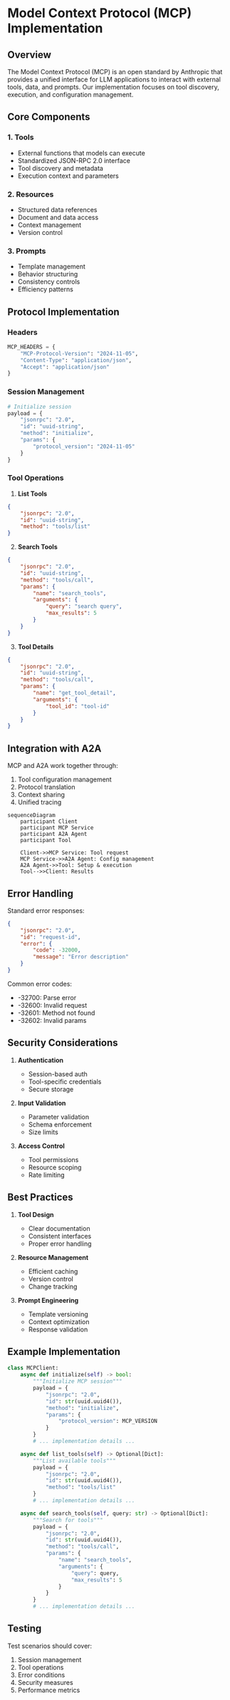 # Model Context Protocol (MCP) Implementation

## Overview

The Model Context Protocol (MCP) is an open standard by Anthropic that provides a unified interface for LLM applications to interact with external tools, data, and prompts. Our implementation focuses on tool discovery, execution, and configuration management.

## Core Components

### 1. Tools
- External functions that models can execute
- Standardized JSON-RPC 2.0 interface
- Tool discovery and metadata
- Execution context and parameters

### 2. Resources
- Structured data references
- Document and data access
- Context management
- Version control

### 3. Prompts
- Template management
- Behavior structuring
- Consistency controls
- Efficiency patterns

## Protocol Implementation

### Headers
```python
MCP_HEADERS = {
    "MCP-Protocol-Version": "2024-11-05",
    "Content-Type": "application/json",
    "Accept": "application/json"
}
```

### Session Management
```python
# Initialize session
payload = {
    "jsonrpc": "2.0",
    "id": "uuid-string",
    "method": "initialize",
    "params": {
        "protocol_version": "2024-11-05"
    }
}
```

### Tool Operations

1. **List Tools**
```json
{
    "jsonrpc": "2.0",
    "id": "uuid-string",
    "method": "tools/list"
}
```

2. **Search Tools**
```json
{
    "jsonrpc": "2.0",
    "id": "uuid-string",
    "method": "tools/call",
    "params": {
        "name": "search_tools",
        "arguments": {
            "query": "search query",
            "max_results": 5
        }
    }
}
```

3. **Tool Details**
```json
{
    "jsonrpc": "2.0",
    "id": "uuid-string",
    "method": "tools/call",
    "params": {
        "name": "get_tool_detail",
        "arguments": {
            "tool_id": "tool-id"
        }
    }
}
```

## Integration with A2A

MCP and A2A work together through:
1. Tool configuration management
2. Protocol translation
3. Context sharing
4. Unified tracing

```mermaid
sequenceDiagram
    participant Client
    participant MCP Service
    participant A2A Agent
    participant Tool

    Client->>MCP Service: Tool request
    MCP Service->>A2A Agent: Config management
    A2A Agent->>Tool: Setup & execution
    Tool-->>Client: Results
```

## Error Handling

Standard error responses:
```json
{
    "jsonrpc": "2.0",
    "id": "request-id",
    "error": {
        "code": -32000,
        "message": "Error description"
    }
}
```

Common error codes:
- -32700: Parse error
- -32600: Invalid request
- -32601: Method not found
- -32602: Invalid params

## Security Considerations

1. **Authentication**
   - Session-based auth
   - Tool-specific credentials
   - Secure storage

2. **Input Validation**
   - Parameter validation
   - Schema enforcement
   - Size limits

3. **Access Control**
   - Tool permissions
   - Resource scoping
   - Rate limiting

## Best Practices

1. **Tool Design**
   - Clear documentation
   - Consistent interfaces
   - Proper error handling

2. **Resource Management**
   - Efficient caching
   - Version control
   - Change tracking

3. **Prompt Engineering**
   - Template versioning
   - Context optimization
   - Response validation

## Example Implementation

```python
class MCPClient:
    async def initialize(self) -> bool:
        """Initialize MCP session"""
        payload = {
            "jsonrpc": "2.0",
            "id": str(uuid.uuid4()),
            "method": "initialize",
            "params": {
                "protocol_version": MCP_VERSION
            }
        }
        # ... implementation details ...

    async def list_tools(self) -> Optional[Dict]:
        """List available tools"""
        payload = {
            "jsonrpc": "2.0",
            "id": str(uuid.uuid4()),
            "method": "tools/list"
        }
        # ... implementation details ...

    async def search_tools(self, query: str) -> Optional[Dict]:
        """Search for tools"""
        payload = {
            "jsonrpc": "2.0",
            "id": str(uuid.uuid4()),
            "method": "tools/call",
            "params": {
                "name": "search_tools",
                "arguments": {
                    "query": query,
                    "max_results": 5
                }
            }
        }
        # ... implementation details ...
```

## Testing

Test scenarios should cover:
1. Session management
2. Tool operations
3. Error conditions
4. Security measures
5. Performance metrics 